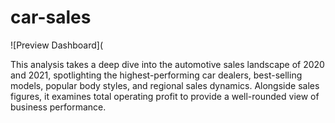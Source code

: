 # car-sales
![Preview Dashboard](

This analysis takes a deep dive into the automotive sales landscape of 2020 and 2021, spotlighting the highest-performing car dealers, best-selling models, popular body styles, and regional sales dynamics. Alongside sales figures, it examines total operating profit to provide a well-rounded view of business performance.
